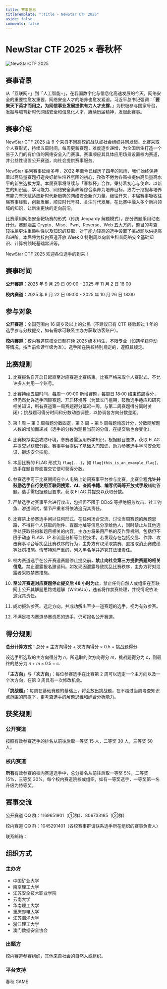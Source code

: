 ```yaml
---
title: 赛事信息
titleTemplate: ":title - NewStar CTF 2025"
aside: false
comments: false
---
```


<script setup>
import Container from '@/components/docs/Container.vue'
import Link from '@/components/docs/Link.vue'
import Text from '@/components/docs/NonTextDetectable.vue'
</script>

# NewStar CTF 2025 × 春秋杯

![NewStarCTF 2025](/assets/images/banner-2025.png)

## 赛事背景

从「互联网+」到「人工智能+」，在我国数字化与信息化高速发展的今天，网络安全的重要性愈发重要，网络安全人才的培养也愈发紧迫。习近平总书记强调：「**要聚天下英才而用之，为网信事业发展提供有力人才支撑**。」为积极参与国家号召，发掘与培育新时代网络安全和信息化人才，赓续历届精神，发起此赛事。

## 赛事介绍

NewStar CTF 2025 由 9 个来自不同高校的战队或社会组织共同发起。比赛采取个人赛形式，持续五周时间，每周更新赛题，难度逐步递增，为全国新生打造一个易于入门的有价值的网络安全入门赛事。赛事顺应其具体应用场景设置校内赛道，并公益性设置公开赛道，向社会提供赛事服务。

NewStar 系列赛事延续多年，2022 年至今已经历了四年的风雨，我们始终保持着以高质量赛题打造良好新生培养氛围的初心，孜孜不倦为各高校提供高质量高水平的新生选拔方案。本届赛事将继续与「春秋杯」合作，秉持着初心与使命、以新生的知识面、学习能力、网络安全素养等综合素养为培养目标，致力于挖掘与培养有能力有天赋适应新时代新趋势的网络安全新兴力量。继往开来，本届赛事吸收往届赛事经验，创新发展，顺应时代号召、关注时代发展，在比赛中融入多个新兴领域的知识，让新生更快的走向前沿。

比赛采用网络安全靶场赛的形式<span data-desc>（传统 Jeopardy 解题模式）</span>，部分赛题采用动态计分。赛题涵盖 Crypto、Misc、Pwn、Reverse、Web 五大方向，题目的考查较往届更注重趣味性以及知识的获取，对于能力较高的选手设置了挑战题以供提高和进阶。本届将为校内赛道开放 Week 0 特别周以向新生科普网络安全基础知识、计算机领域基础常识等。

NewStar CTF 2025 欢迎各位选手的到来！

## 赛事时间<Text class='desc-text' fontSize='18px' fontWeight='500' content='（GMT+0800 中国标准时间）' />

<strong>公开赛道：</strong>2025 年 9 月 29 日 09:00 - 2025 年 11 月 2 日 18:00

<strong>校内赛道：</strong>2025 年 9 月 22 日 09:00 - 2025 年 10 月 26 日 18:00

## 参与对象

<strong>公开赛道：</strong>全国范围内 16 周岁及以上的公民<span data-desc>（不建议已有 CTF 经验超过 1 年的选手参与分数提交，如有需求可联系主办方获取访客账户）</span>。

<strong>校内赛道：</strong>校内赛道院校全日制在读 2025 级本科生，不限专业<span data-desc>（如遇学籍异动等情况，按当前修读年级为准）</span>。选手所在院校特别规定的，遵照其规定。

## 比赛规则

1. 比赛报名自开启日起直至对应赛道比赛结束。比赛严格采取个人赛形式，不允许多人共用一个账号。

2. 比赛持续五周时间，每周一 09:00 新增赛题，每周日 18:00 结束该周得分，但仍然允许选手回顾赛题、开启环境等<span data-desc>（为延长门槛期，鼓励选手适应和研究相关知识，所有赛道第一周赛题得分延迟一周，与第二周赛题得分同时关闭）</span>；挑战题可得分时间和分数动态调整，以协调各方向分数差距。

3. 第 1 周 ~ 第 2 周每题分数固定，第 3 周 ~ 第 5 周每题动态计分，分数随解题人数的增加而递减<span data-desc>（选手的分数为题目当前的分值，在提交后也会变化）</span>。

4. 比赛模拟实战攻防环境，参赛者需运用所学知识，根据题目要求，获取 FLAG 并提交以获取分数。赛事平台提供了[基础入门知识](https://newstar.wiki/learn/)，助力参赛选手学习安全知识、锻炼安全技能。

5. 本届比赛的 FLAG 形式为 `flag{...}`，如 `flag{this_is_an_example_flag}`，选手在题目界面提交它便可获得分数。

6. 参赛选手可于比赛期间在个人电脑上访问赛事平台参与比赛。比赛全程<strong>允许并鼓励选手自行使用互联网搜索、AI、查阅书籍、编写代码等开放式手段</strong>辅助答题。选手需根据题目要求，获取 FLAG 并提交以获取分数。

7. 严禁选手对赛事平台进行攻击，包括但不限于 DDoS 等拒绝服务攻击、社工钓鱼、渗透测试，情节严重者将依法追究其责任。

8. 比赛禁止参赛选手间以任何形式、在任何场合交流、讨论当周赛题的解题思路，不得将个人获取的附件、容器地址等信息分享给他人，同时禁止从其他选手处获取任何和题目相关的内容。主办方将采用严格的反作弊机制，包括但不限于动态 FLAG、IP 和流量分析等监控技术，若发现存在包括交易、作弊、攻击赛事平台等扰乱比赛秩序的行为，主办方有权采取禁赛、直接取消比赛成绩等处罚措施。情节特别严重的，列入黑名单并追究其法律责任。

9. 校内赛道选手在公开赛道赛题停止提交前，<strong>禁止向社会第三方提供赛题的相关信息</strong>，禁止泄露报名邀请码。如发现因泄露导致扰乱比赛秩序，主办方将对泄露者采取禁赛措施。

10. <strong>至公开赛道对应赛题停止提交后 48 小时为止</strong>，禁止任何自然人或组织在互联网上公开其解题思路或题解（WriteUp），违者将作禁赛处理，并视情况依法追究其责任。

11. 成功报名参赛、选定方向，并成功解出至少一道赛题的选手，视为有效参赛。

12. 不满足校内赛道参赛资质的选手，仍可报名公开赛道。

## 得分规则

<strong>总分计算方式：</strong>总分 = 主方向得分 + 次方向得分 × 0.5 + 挑战题得分

设选手所选取的主方向得分为 $n$，所选取的次方向得分 $m$，挑战题得分为 $c$，则最终的总分为 $n + m \times 0.5+c$.

<Container type='info' title='名词解释'>

「<strong>主方向</strong>」与「<strong>次方向</strong>」：每位参赛选手在比赛第 2 周可以选定一个主方向以及一个次方向，在第 3 周具有一次修改机会。

「<strong>挑战题</strong>」：每周在基础赛题的基础上，将会放出挑战题，在不超过当周考查知识点范围的前提下，更考查选手的解题思维和综合分析能力。
</Container>

## 获奖规则

### 公开赛道

按照有效参赛选手的排名从前往后取一等奖 15 人，二等奖 30 人，三等奖 50 人。

### 校内赛道

<strong>所有</strong>有效参赛的校内赛道选手中，总分排名从前往后取一等奖 5%，二等奖 15%，三等奖 30%。每个校内赛道院校或组织，如有一等奖选手，一等奖第一名升级为特等奖。

## 赛事交流

公开赛道 QQ 群：1169651901<span data-desc>（①群）</span>、806733185<span data-desc>（②群）</span>

校内赛道 QQ 群：1045291401<span data-desc>（各校赛事群请联系选手所在组织的赛事负责人）</span>

联系邮箱：<Link theme="plain" href="mailto:newstar@openctf.net" text="newstar@openctf.net" />

## 组织方式

### 主办方<Text class='desc-text' fontSize='16px' fontWeight='500' content='（以下排名不分先后）' />

- 中国矿业大学
- 南京理工大学
- 江苏安全技术职业学院
- 云南大学
- 华南理工大学
- 重庆邮电大学
- 江苏海洋大学
- 浙江理工大学
- 澳门数据安全协会

### 出题方<Text class='desc-text' fontSize='16px' fontWeight='500' content='（具体名单将在赛后公布）' />

校内赛道参赛组织，其他来自社会的自然人或组织。

### 平台支持

春秋 GAME
